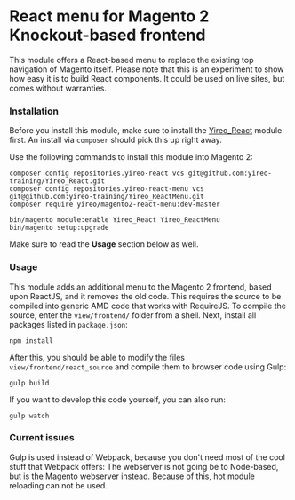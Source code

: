 # React menu for Magento 2 Knockout-based frontend
This module offers a React-based menu to replace the existing top navigation of Magento itself. Please note that this is an experiment to show how easy it is to build React components. It could be used on live sites, but comes without warranties.

### Installation
Before you install this module, make sure to install the [Yireo_React](https://github.com/yireo-training/Yireo_React) module first. An install via `composer` should pick this up right away.

Use the following commands to install this module into Magento 2:

    composer config repositories.yireo-react vcs git@github.com:yireo-training/Yireo_React.git
    composer config repositories.yireo-react-menu vcs git@github.com:yireo-training/Yireo_ReactMenu.git
    composer require yireo/magento2-react-menu:dev-master
    
    bin/magento module:enable Yireo_React Yireo_ReactMenu
    bin/magento setup:upgrade

Make sure to read the **Usage** section below as well.

### Usage
This module adds an additional menu to the Magento 2 frontend, based upon ReactJS, and it removes the old code. This requires the source to be compiled into generic AMD code that works with RequireJS. To compile the source, enter the `view/frontend/` folder from a shell. Next, install all packages listed in `package.json`:

    npm install
    
After this, you should be able to modify the files `view/frontend/react_source` and compile them to browser code using Gulp:

    gulp build

If you want to develop this code yourself, you can also run:

    gulp watch

### Current issues
Gulp is used instead of Webpack, because you don't need most of the cool stuff that Webpack offers: The webserver is not going be to Node-based, but is the Magento webserver instead. Because of this, hot module reloading can not be used.
